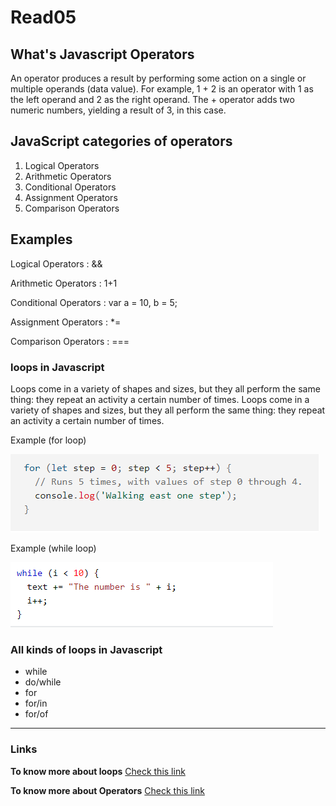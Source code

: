 # Read05 
## What's Javascript Operators
An operator produces a result by performing some action on a single or multiple operands (data value). For example, 1 + 2 is an operator with 1 as the left operand and 2 as the right operand. The + operator adds two numeric numbers, yielding a result of 3, in this case.
## JavaScript categories of operators
1. Logical Operators
2. Arithmetic Operators
3. Conditional Operators
4. Assignment Operators
5. Comparison Operators


## Examples 
Logical Operators : &&

Arithmetic Operators : 1+1

Conditional Operators : var a = 10, b = 5;

Assignment Operators : *=

Comparison Operators : ===

### loops in Javascript
Loops come in a variety of shapes and sizes, but they all perform the same thing: they repeat an activity a certain number of times. Loops come in a variety of shapes and sizes, but they all perform the same thing: they repeat an activity a certain number of times.

Example (for loop)

![fig3](loops.png)

Example (while loop)

![fig3](while.png)

### All kinds of loops in Javascript
* while  
* do/while 
* for 
* for/in 
* for/of 
---
### Links
**To know more about loops** [Check this link](https://developer.mozilla.org/en-US/docs/Web/JavaScript/Guide/Loops_and_iteration)

**To know more about Operators** [Check this link](https://developer.mozilla.org/en-US/docs/Web/JavaScript/Guide/Loops_and_iteration)







